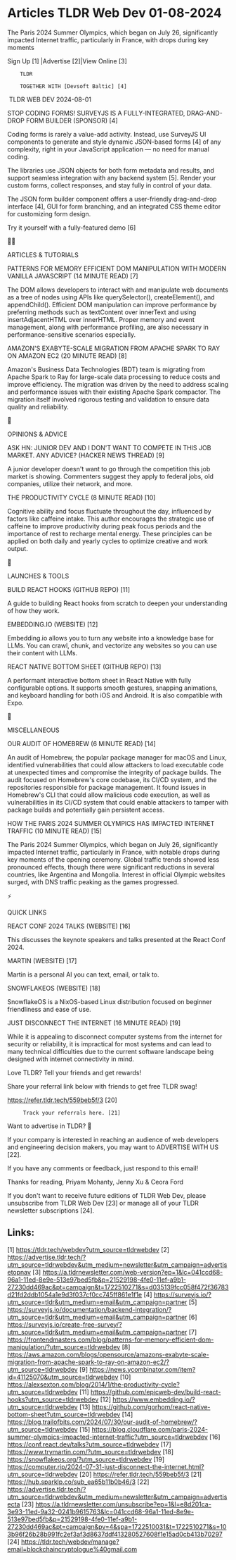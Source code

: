 # Articles TLDR Web Dev 01-08-2024

The Paris 2024 Summer Olympics, which began on July 26, significantly
impacted Internet traffic, particularly in France, with drops during
key moments  

 Sign Up [1] |Advertise [2]|View Online [3] 

		TLDR 

		TOGETHER WITH [Devsoft Baltic] [4]

 TLDR WEB DEV 2024-08-01

 STOP CODING FORMS! SURVEYJS IS A FULLY-INTEGRATED, DRAG-AND-DROP FORM
BUILDER (SPONSOR) [4] 

 Coding forms is rarely a value-add activity. Instead, use SurveyJS UI
components to generate and style dynamic JSON-based forms [4] of any
complexity, right in your JavaScript application — no need for
manual coding.

The libraries use JSON objects for both form metadata and results, and
support seamless integration with any backend system [5]. Render your
custom forms, collect responses, and stay fully in control of your
data.

The JSON form builder component offers a user-friendly drag-and-drop
interface [4], GUI for form branching, and an integrated CSS theme
editor for customizing form design.

Try it yourself with a fully-featured demo [6]

🧑‍💻 

ARTICLES & TUTORIALS

 PATTERNS FOR MEMORY EFFICIENT DOM MANIPULATION WITH MODERN VANILLA
JAVASCRIPT (14 MINUTE READ) [7] 

 The DOM allows developers to interact with and manipulate web
documents as a tree of nodes using APIs like querySelector(),
createElement(), and appendChild(). Efficient DOM manipulation can
improve performance by preferring methods such as textContent over
innerText and using insertAdjacentHTML over innerHTML. Proper memory
and event management, along with performance profiling, are also
necessary in performance-sensitive scenarios especially. 

 AMAZON'S EXABYTE-SCALE MIGRATION FROM APACHE SPARK TO RAY ON AMAZON
EC2 (20 MINUTE READ) [8] 

 Amazon's Business Data Technologies (BDT) team is migrating from
Apache Spark to Ray for large-scale data processing to reduce costs
and improve efficiency. The migration was driven by the need to
address scaling and performance issues with their existing Apache
Spark compactor. The migration itself involved rigorous testing and
validation to ensure data quality and reliability. 

🧠 

OPINIONS & ADVICE

 ASK HN: JUNIOR DEV AND I DON'T WANT TO COMPETE IN THIS JOB MARKET.
ANY ADVICE? (HACKER NEWS THREAD) [9] 

 A junior developer doesn't want to go through the competition this
job market is showing. Commenters suggest they apply to federal jobs,
old companies, utilize their network, and more. 

 THE PRODUCTIVITY CYCLE (8 MINUTE READ) [10] 

 Cognitive ability and focus fluctuate throughout the day, influenced
by factors like caffeine intake. This author encourages the strategic
use of caffeine to improve productivity during peak focus periods and
the importance of rest to recharge mental energy. These principles can
be applied on both daily and yearly cycles to optimize creative and
work output. 

🚀 

LAUNCHES & TOOLS

 BUILD REACT HOOKS (GITHUB REPO) [11] 

 A guide to building React hooks from scratch to deepen your
understanding of how they work. 

 EMBEDDING.IO (WEBSITE) [12] 

 Embedding.io allows you to turn any website into a knowledge base for
LLMs. You can crawl, chunk, and vectorize any websites so you can use
their content with LLMs. 

 REACT NATIVE BOTTOM SHEET (GITHUB REPO) [13] 

 A performant interactive bottom sheet in React Native with fully
configurable options. It supports smooth gestures, snapping
animations, and keyboard handling for both iOS and Android. It is also
compatible with Expo. 

🎁 

MISCELLANEOUS

 OUR AUDIT OF HOMEBREW (6 MINUTE READ) [14] 

 An audit of Homebrew, the popular package manager for macOS and
Linux, identified vulnerabilities that could allow attackers to load
executable code at unexpected times and compromise the integrity of
package builds. The audit focused on Homebrew's core codebase, its
CI/CD system, and the repositories responsible for package management.
It found issues in Homebrew's CLI that could allow malicious code
execution, as well as vulnerabilities in its CI/CD system that could
enable attackers to tamper with package builds and potentially gain
persistent access. 

 HOW THE PARIS 2024 SUMMER OLYMPICS HAS IMPACTED INTERNET TRAFFIC (10
MINUTE READ) [15] 

 The Paris 2024 Summer Olympics, which began on July 26, significantly
impacted Internet traffic, particularly in France, with notable drops
during key moments of the opening ceremony. Global traffic trends
showed less pronounced effects, though there were significant
reductions in several countries, like Argentina and Mongolia. Interest
in official Olympic websites surged, with DNS traffic peaking as the
games progressed. 

⚡ 

QUICK LINKS

 REACT CONF 2024 TALKS (WEBSITE) [16] 

 This discusses the keynote speakers and talks presented at the React
Conf 2024. 

 MARTIN (WEBSITE) [17] 

 Martin is a personal AI you can text, email, or talk to. 

 SNOWFLAKEOS (WEBSITE) [18] 

 SnowflakeOS is a NixOS-based Linux distribution focused on beginner
friendliness and ease of use. 

 JUST DISCONNECT THE INTERNET (16 MINUTE READ) [19] 

 While it is appealing to disconnect computer systems from the
internet for security or reliability, it is impractical for most
systems and can lead to many technical difficulties due to the current
software landscape being designed with internet connectivity in mind. 

Love TLDR? Tell your friends and get rewards!

 Share your referral link below with friends to get free TLDR swag! 

 https://refer.tldr.tech/559beb5f/3 [20] 

		 Track your referrals here. [21] 

Want to advertise in TLDR? 📰

 If your company is interested in reaching an audience of web
developers and engineering decision makers, you may want to ADVERTISE
WITH US [22]. 

 If you have any comments or feedback, just respond to this email! 

Thanks for reading, 
Priyam Mohanty, Jenny Xu & Ceora Ford 

If you don't want to receive future editions of TLDR Web Dev, please
unsubscribe from TLDR Web Dev [23] or manage all of your TLDR
newsletter subscriptions [24]. 

 

Links:
------
[1] https://tldr.tech/webdev?utm_source=tldrwebdev
[2] https://advertise.tldr.tech/?utm_source=tldrwebdev&utm_medium=newsletter&utm_campaign=advertisetopnav
[3] https://a.tldrnewsletter.com/web-version?ep=1&lc=041ccd68-96a1-11ed-8e9e-513e97bed5fb&p=21529198-4fe0-11ef-a9b1-27230dd469ac&pt=campaign&t=1722510271&s=d035139fcc058f472f36783d21fd2ddb1054a1e9d3f037cf0cc745ff861e1f1e
[4] https://surveyjs.io/?utm_source=tldr&utm_medium=email&utm_campaign=partner
[5] https://surveyjs.io/documentation/backend-integration/?utm_source=tldr&utm_medium=email&utm_campaign=partner
[6] https://surveyjs.io/create-free-survey/?utm_source=tldr&utm_medium=email&utm_campaign=partner
[7] https://frontendmasters.com/blog/patterns-for-memory-efficient-dom-manipulation/?utm_source=tldrwebdev
[8] https://aws.amazon.com/blogs/opensource/amazons-exabyte-scale-migration-from-apache-spark-to-ray-on-amazon-ec2/?utm_source=tldrwebdev
[9] https://news.ycombinator.com/item?id=41125070&utm_source=tldrwebdev
[10] https://alexsexton.com/blog/2014/1/the-productivity-cycle?utm_source=tldrwebdev
[11] https://github.com/epicweb-dev/build-react-hooks?utm_source=tldrwebdev
[12] https://www.embedding.io/?utm_source=tldrwebdev
[13] https://github.com/gorhom/react-native-bottom-sheet?utm_source=tldrwebdev
[14] https://blog.trailofbits.com/2024/07/30/our-audit-of-homebrew/?utm_source=tldrwebdev
[15] https://blog.cloudflare.com/paris-2024-summer-olympics-impacted-internet-traffic?utm_source=tldrwebdev
[16] https://conf.react.dev/talks?utm_source=tldrwebdev
[17] https://www.trymartin.com/?utm_source=tldrwebdev
[18] https://snowflakeos.org/?utm_source=tldrwebdev
[19] https://computer.rip/2024-07-31-just-disconnect-the-internet.html?utm_source=tldrwebdev
[20] https://refer.tldr.tech/559beb5f/3
[21] https://hub.sparklp.co/sub_ea65b11b0b46/3
[22] https://advertise.tldr.tech/?utm_source=tldrwebdev&utm_medium=newsletter&utm_campaign=advertisecta
[23] https://a.tldrnewsletter.com/unsubscribe?ep=1&l=e8d201ca-3e93-11ed-9a32-0241b9615763&lc=041ccd68-96a1-11ed-8e9e-513e97bed5fb&p=21529198-4fe0-11ef-a9b1-27230dd469ac&pt=campaign&pv=4&spa=1722510031&t=1722510271&s=103b96f26b28b991fc2ef3af3d8637ddf413280527608f1e15ad0cb413b70297
[24] https://tldr.tech/webdev/manage?email=blockchaincryptologue%40gmail.com